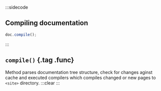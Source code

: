 :::sidecode
## Compiling documentation

```javascript
doc.compile();
```
:::

## `compile()` {.tag .func}

Method parses documentation tree structure, check for changes aginst cache and executed compilers which compiles changed or new pages to `<site>` directory.
:::clear :::